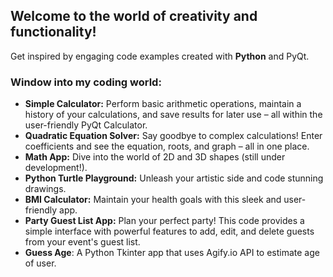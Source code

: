 ## Welcome to the world of creativity and functionality!
Get inspired by engaging code examples created with **Python** and PyQt.

### Window into my coding world:
- **Simple Calculator:** Perform basic arithmetic operations, maintain a history of your calculations, and save results for later use – all within the user-friendly PyQt Calculator.
- **Quadratic Equation Solver:** Say goodbye to complex calculations! Enter coefficients and see the equation, roots, and graph – all in one place.
- **Math App:** Dive into the world of 2D and 3D shapes (still under development!).
- **Python Turtle Playground:** Unleash your artistic side and code stunning drawings.
- **BMI Calculator:** Maintain your health goals with this sleek and user-friendly app.
- **Party Guest List App:** Plan your perfect party! This code provides a simple interface with powerful features to add, edit, and delete guests from your event's guest list.
- **Guess Age**: A Python Tkinter app that uses Agify.io API to estimate age of user.


<!---
hrosicka/hrosicka is a ✨ special ✨ repository because its `README.md` (this file) appears on your GitHub profile.
You can click the Preview link to take a look at your changes.
--->
